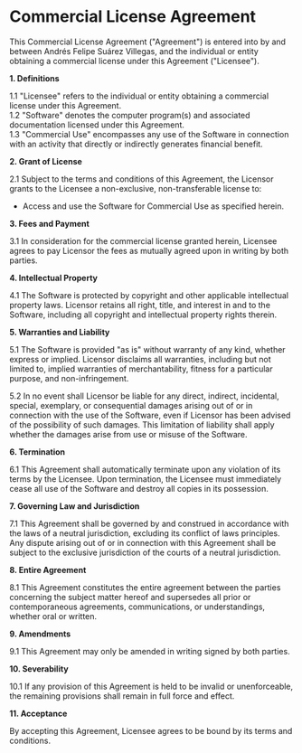 # Commercial License Agreement

This Commercial License Agreement ("Agreement") is entered into by and between Andrés Felipe Suárez Villegas, and the individual or entity obtaining a commercial license under this Agreement ("Licensee").

**1. Definitions**

1.1 "Licensee" refers to the individual or entity obtaining a commercial license under this Agreement.  
1.2 "Software" denotes the computer program(s) and associated documentation licensed under this Agreement.  
1.3 "Commercial Use" encompasses any use of the Software in connection with an activity that directly or indirectly generates financial benefit.

**2. Grant of License**

2.1 Subject to the terms and conditions of this Agreement, the Licensor grants to the Licensee a non-exclusive, non-transferable license to:
- Access and use the Software for Commercial Use as specified herein.

**3. Fees and Payment**

3.1 In consideration for the commercial license granted herein, Licensee agrees to pay Licensor the fees as mutually agreed upon in writing by both parties.

**4. Intellectual Property**

4.1 The Software is protected by copyright and other applicable intellectual property laws. Licensor retains all right, title, and interest in and to the Software, including all copyright and intellectual property rights therein.

**5. Warranties and Liability**

5.1 The Software is provided "as is" without warranty of any kind, whether express or implied. Licensor disclaims all warranties, including but not limited to, implied warranties of merchantability, fitness for a particular purpose, and non-infringement.

5.2 In no event shall Licensor be liable for any direct, indirect, incidental, special, exemplary, or consequential damages arising out of or in connection with the use of the Software, even if Licensor has been advised of the possibility of such damages. This limitation of liability shall apply whether the damages arise from use or misuse of the Software.

**6. Termination**

6.1 This Agreement shall automatically terminate upon any violation of its terms by the Licensee. Upon termination, the Licensee must immediately cease all use of the Software and destroy all copies in its possession.

**7. Governing Law and Jurisdiction**

7.1 This Agreement shall be governed by and construed in accordance with the laws of a neutral jurisdiction, excluding its conflict of laws principles. Any dispute arising out of or in connection with this Agreement shall be subject to the exclusive jurisdiction of the courts of a neutral jurisdiction.

**8. Entire Agreement**

8.1 This Agreement constitutes the entire agreement between the parties concerning the subject matter hereof and supersedes all prior or contemporaneous agreements, communications, or understandings, whether oral or written.

**9. Amendments**

9.1 This Agreement may only be amended in writing signed by both parties.

**10. Severability**

10.1 If any provision of this Agreement is held to be invalid or unenforceable, the remaining provisions shall remain in full force and effect.

**11. Acceptance**

By accepting this Agreement, Licensee agrees to be bound by its terms and conditions.
